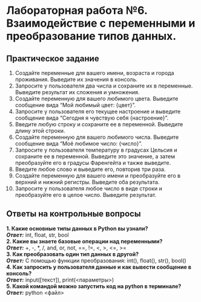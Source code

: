 # Лабораторная работа №6. Взаимодействие с переменными и преобразование типов данных.

## Практическое задание
1. Создайте переменные для вашего имени, возраста и города проживания. Выведите их значения в консоль.
2. Запросите у пользователя два числа и сохраните их в переменные. Выведите результат их сложения и умножения.
3. Создайте переменную для вашего любимого цвета. Выведите сообщение вида “Мой любимый цвет: {цвет}”.
4. Запросите у пользователя его текущее настроение и выведите сообщение вида “Сегодня я чувствую себя {настроение}”.
5. Введите любую строку и сохраните ее в переменной. Выведите длину этой строки.
6. Создайте переменную для вашего любимого числа. Выведите сообщение вида “Моё любимое число: {число}”.
7. Запросите у пользователя температуру в градусах Цельсия и сохраните ее в переменной. Выведите это значение, а затем преобразуйте его в градусы Фаренгейта и также выведите.
8. Введите любое слово и выведите его, повторив три раза.
9. Создайте переменную для вашего имени и преобразуйте его в верхний и нижний регистры. Выведите оба результата.
10. Запросите у пользователя любое число в виде строки и преобразуйте его в целое число. Выведите результат.

## Ответы на контрольные вопросы
**1. Какие основные типы данных в Python вы узнали?**  
***Ответ:*** int, float, str, bool  
**2. Какие вы знаете базовые операции над переменными?**  
***Ответ:*** +, -, *, /, and, or, not, ==, !=, <, >, <=, >=  
**3. Как преобразовать один тип данных в другой?**  
***Ответ:*** С помощью функции преобразования: int(), float(), str(), bool()  
**4. Как запросить у пользователя данные и как вывести сообщение в консоль?**  
***Ответ:*** input([текст]), print(<параметры>)  
**5. Какой командой можно запустить код на python в терминале?**  
***Ответ:*** python <файл>  